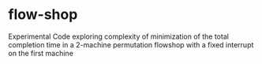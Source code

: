 # flow-shop
Experimental Code exploring complexity of minimization of the total completion time in a 2-machine permutation flowshop with a fixed interrupt on the first machine
